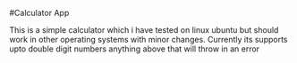 #Calculator App

This is a simple calculator which i have tested on linux ubuntu but should
work in other operating systems with minor changes.
Currently its supports upto double digit numbers anything above that will throw in an error
